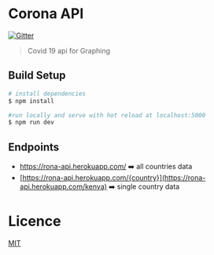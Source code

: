 # Corona API 
[![Gitter](https://badges.gitter.im/opensource-254/community.svg)](https://gitter.im/opensource-254/community?utm_source=badge&utm_medium=badge&utm_campaign=pr-badge)
> Covid 19 api for Graphing

## Build Setup

```bash
# install dependencies
$ npm install

#run locally and serve with hot reload at localhost:5000
$ npm run dev

```

## Endpoints
* https://rona-api.herokuapp.com/ ➡️ all countries data
* [https://rona-api.herokuapp.com/{country}](https://rona-api.herokuapp.com/kenya) ➡️ single country data



# Licence
[MIT](https://github.com/Opensource-254/corona-api/blob/master/LICENSE)


